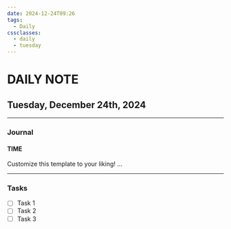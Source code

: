 ```yaml
---
date: 2024-12-24T09:26
tags:
  - Daily
cssclasses:
  - daily
  - tuesday
---
```

# DAILY NOTE
## Tuesday, December 24th, 2024
***
### Journal
#### TIME
Customize this template to your liking!
...
***
### Tasks
- [ ] Task 1
- [ ] Task 2
- [ ] Task 3